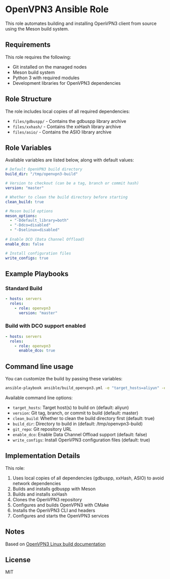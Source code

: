 # OpenVPN3 Ansible Role

This role automates building and installing OpenVPN3 client from source using the Meson build system.

## Requirements

This role requires the following:

- Git installed on the managed nodes
- Meson build system
- Python 3 with required modules
- Development libraries for OpenVPN3 dependencies

## Role Structure

The role includes local copies of all required dependencies:

- `files/gdbuspp/` - Contains the gdbuspp library archive
- `files/xxhash/` - Contains the xxHash library archive
- `files/asio/` - Contains the ASIO library archive

## Role Variables

Available variables are listed below, along with default values:

```yaml
# Default OpenVPN3 build directory
build_dir: "/tmp/openvpn3-build"

# Version to checkout (can be a tag, branch or commit hash)
version: "master"

# Whether to clean the build directory before starting
clean_build: true

# Meson build options
meson_options:
  - "-Ddefault_library=both"
  - "-Ddco=disabled"
  - "-Dselinux=disabled"
  
# Enable DCO (Data Channel Offload) 
enable_dco: false

# Install configuration files
write_configs: true
```

## Example Playbooks

### Standard Build

```yaml
- hosts: servers
  roles:
    - role: openvpn3
      version: "master"
```

### Build with DCO support enabled

```yaml
- hosts: servers
  roles:
    - role: openvpn3
      enable_dco: true
```

## Command line usage

You can customize the build by passing these variables:

```bash
ansible-playbook ansible/build_openvpn3.yml -e "target_hosts=aliyun" -e "version=master" -e "enable_dco=true"
```

Available command line options:
- `target_hosts`: Target host(s) to build on (default: aliyun)
- `version`: Git tag, branch, or commit to build (default: master)
- `clean_build`: Whether to clean the build directory first (default: true)
- `build_dir`: Directory to build in (default: /tmp/openvpn3-build)
- `git_repo`: Git repository URL
- `enable_dco`: Enable Data Channel Offload support (default: false)
- `write_configs`: Install OpenVPN3 configuration files (default: true)

## Implementation Details

This role:

1. Uses local copies of all dependencies (gdbuspp, xxHash, ASIO) to avoid network dependencies
2. Builds and installs gdbuspp with Meson
3. Builds and installs xxHash
4. Clones the OpenVPN3 repository
5. Configures and builds OpenVPN3 with CMake
6. Installs the OpenVPN3 CLI and headers
7. Configures and starts the OpenVPN3 services

## Notes

Based on [OpenVPN3 Linux build documentation](https://github.com/OpenVPN/openvpn3-linux/blob/master/BUILD.md)

## License

MIT 